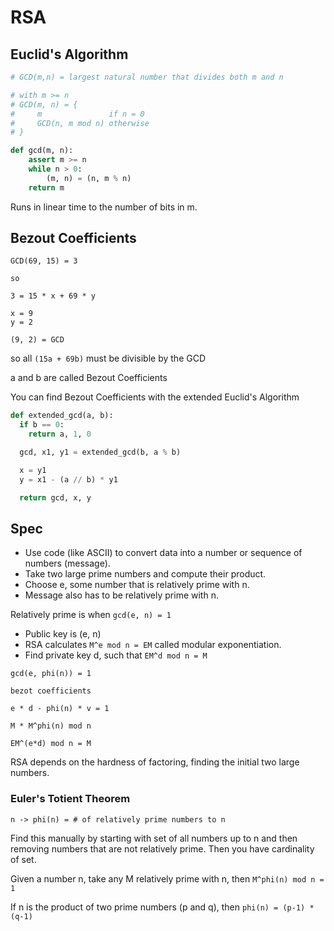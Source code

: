 # RSA

## Euclid's Algorithm

```python
# GCD(m,n) = largest natural number that divides both m and n

# with m >= n
# GCD(m, n) = {
#     m               if n = 0
#     GCD(n, m mod n) otherwise
# }

def gcd(m, n):
    assert m >= n
    while n > 0:
        (m, n) = (n, m % n)
    return m
```

Runs in linear time to the number of bits in m.

## Bezout Coefficients

```
GCD(69, 15) = 3

so

3 = 15 * x + 69 * y

x = 9
y = 2

(9, 2) = GCD
```

so all `(15a + 69b)` must be divisible by the GCD

a and b are called Bezout Coefficients

You can find Bezout Coefficients with the extended Euclid's Algorithm

```python
def extended_gcd(a, b):
  if b == 0:
    return a, 1, 0

  gcd, x1, y1 = extended_gcd(b, a % b)

  x = y1
  y = x1 - (a // b) * y1

  return gcd, x, y
```

## Spec

- Use code (like ASCII) to convert data into a number or sequence of numbers (message).
- Take two large prime numbers and compute their product.
- Choose e, some number that is relatively prime with n.
- Message also has to be relatively prime with n.

Relatively prime is when `gcd(e, n) = 1`

- Public key is (e, n)
- RSA calculates `M^e mod n = EM` called modular exponentiation.
- Find private key d, such that `EM^d mod n = M`

```
gcd(e, phi(n)) = 1

bezot coefficients

e * d - phi(n) * v = 1

M * M^phi(n) mod n

EM^(e*d) mod n = M
```

RSA depends on the hardness of factoring, finding the initial two large numbers.

### Euler's Totient Theorem

```
n -> phi(n) = # of relatively prime numbers to n
```

Find this manually by starting with set of all numbers up to n and then removing
numbers that are not relatively prime. Then you have cardinality of set.

Given a number n, take any M relatively prime with n, then `M^phi(n) mod n = 1`

If n is the product of two prime numbers (p and q), then `phi(n) = (p-1) * (q-1)`
